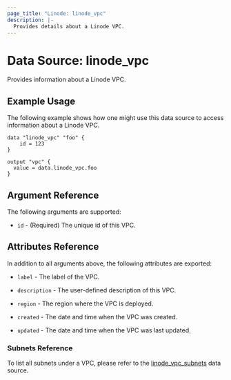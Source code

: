 ```yaml
---
page_title: "Linode: linode_vpc"
description: |-
  Provides details about a Linode VPC.
---
```


# Data Source: linode\_vpc

Provides information about a Linode VPC.

## Example Usage

The following example shows how one might use this data source to access information about a Linode VPC.

```hcl
data "linode_vpc" "foo" {
    id = 123
}

output "vpc" {
  value = data.linode_vpc.foo
}
```

## Argument Reference

The following arguments are supported:

* `id` - (Required) The unique id of this VPC.

## Attributes Reference

In addition to all arguments above, the following attributes are exported:

* `label` - The label of the VPC.

* `description` - The user-defined description of this VPC.

* `region` - The region where the VPC is deployed.

* `created` - The date and time when the VPC was created.

* `updated` - The date and time when the VPC was last updated.

### Subnets Reference

To list all subnets under a VPC, please refer to the [linode_vpc_subnets](vpc_subnets.html.markdown) data source.
